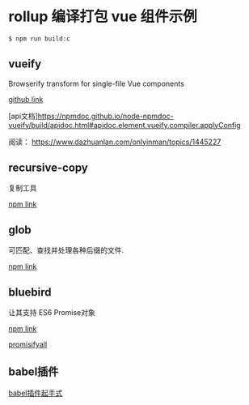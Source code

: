 # rollup 编译打包 vue 组件示例

```bash
$ npm run build:c
```

## vueify

Browserify transform for single-file Vue components

[github link](https://github.com/vuejs/vueify)

[api文档]https://npmdoc.github.io/node-npmdoc-vueify/build/apidoc.html#apidoc.element.vueify.compiler.applyConfig

阅读：
https://www.dazhuanlan.com/onlyinman/topics/1445227


## recursive-copy

复制工具

[npm link](https://www.npmjs.com/package/recursive-copy)

## glob

可匹配、查找并处理各种后缀的文件.

[npm link](https://www.npmjs.com/package/glob)

## bluebird

让其支持 ES6 Promise对象

[npm link](https://github.com/petkaantonov/bluebird)

[promisifyall](http://bluebirdjs.com/docs/api/promise.promisifyall.html)

## babel插件

[babel插件起手式](https://blog.csdn.net/weixin_33767813/article/details/93169799)